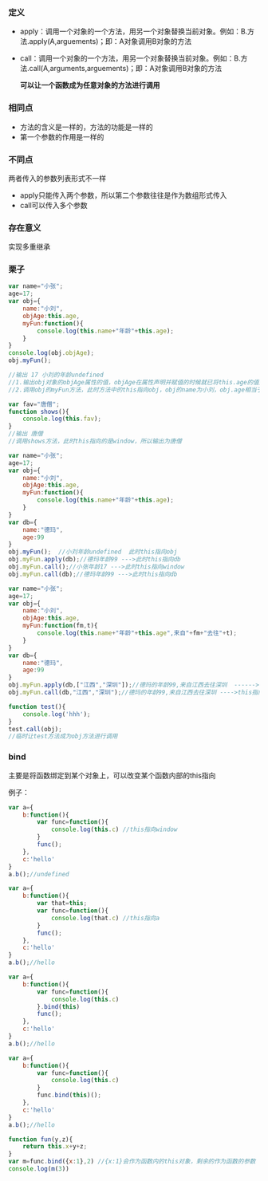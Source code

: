 ### 定义

* apply：调用一个对象的一个方法，用另一个对象替换当前对象。例如：B.方法.apply(A,arguements)；即：A对象调用B对象的方法

* call：调用一个对象的一个方法，用另一个对象替换当前对象。例如：B.方法.call(A,arguments,arguements)；即：A对象调用B对象的方法

  **可以让一个函数成为任意对象的方法进行调用**

### 相同点

* 方法的含义是一样的，方法的功能是一样的
* 第一个参数的作用是一样的

### 不同点

两者传入的参数列表形式不一样

* apply只能传入两个参数，所以第二个参数往往是作为数组形式传入
* call可以传入多个参数

### 存在意义

实现多重继承

### 栗子

```js
var name="小张";
age=17;
var obj={
    name:"小刘",
    objAge:this.age,
    myFun:function(){
        console.log(this.name+"年龄"+this.age);
    }
}
console.log(obj.objAge);
obj.myFun();

//输出 17 小刘的年龄undefined
//1.输出obj对象的objAge属性的值，objAge在属性声明并赋值的时候就已将this.age的值赋值给objAge，所以输出17
//2.调用obj的myFun方法，此时方法中的this指向obj，obj的name为小刘，obj.age相当于给obj添加一个属性为age，但未赋值，所以输出为undefined
```

```js
var fav="唐僧";
function shows(){
    console.log(this.fav);
}
//输出 唐僧
//调用shows方法，此时this指向的是window，所以输出为唐僧
```

```js
var name="小张";
age=17;
var obj={
    name:"小刘",
    objAge:this.age,
    myFun:function(){
        console.log(this.name+"年龄"+this.age);
    }
}
var db={
    name:"德玛",
    age:99
}
obj.myFun();  //小刘年龄undefined  此时this指向obj
obj.myFun.apply(db);//德玛年龄99 --->此时this指向db
obj.myFun.call();//小张年龄17 --->此时this指向window
obj.myFun.call(db);//德玛年龄99 --->此时this指向db
```

```js
var name="小张";
age=17;
var obj={
    name:"小刘",
    objAge:this.age,
    myFun:function(fm,t){
        console.log(this.name+"年龄"+this.age",来自"+fm+"去往"+t);
    }
}
var db={
    name:"德玛",
    age:99
} 
obj.myFun.apply(db,["江西","深圳"]);//德玛的年龄99,来自江西去往深圳  ------>this指向db
obj.myFun.call(db,"江西","深圳");//德玛的年龄99,来自江西去往深圳 ---->this指向db
```

```js
function test(){
    console.log('hhh');
}
test.call(obj);
//临时让test方法成为obj方法进行调用
```

### bind

 主要是将函数绑定到某个对象上，可以改变某个函数内部的this指向

例子：

```js
var a={
    b:function(){
        var func=function(){
            console.log(this.c) //this指向window
        }
        func();
    },
    c:'hello'
}
a.b();//undefined 

var a={
    b:function(){
        var that=this;
        var func=function(){
            console.log(that.c) //this指向a
        }
        func();
    },
    c:'hello'
}
a.b();//hello

var a={
    b:function(){
        var func=function(){
            console.log(this.c) 
        }.bind(this)
        func();
    },
    c:'hello'
}
a.b();//hello

var a={
    b:function(){
        var func=function(){
            console.log(this.c) 
        }
        func.bind(this)();
    },
    c:'hello'
}
a.b();//hello
```

```js
function fun(y,z){
    return this.x+y+z;
}
var m=func.bind({x:1},2) //{x:1}会作为函数内的this对象，剩余的作为函数的参数
console.log(m(3))
```

